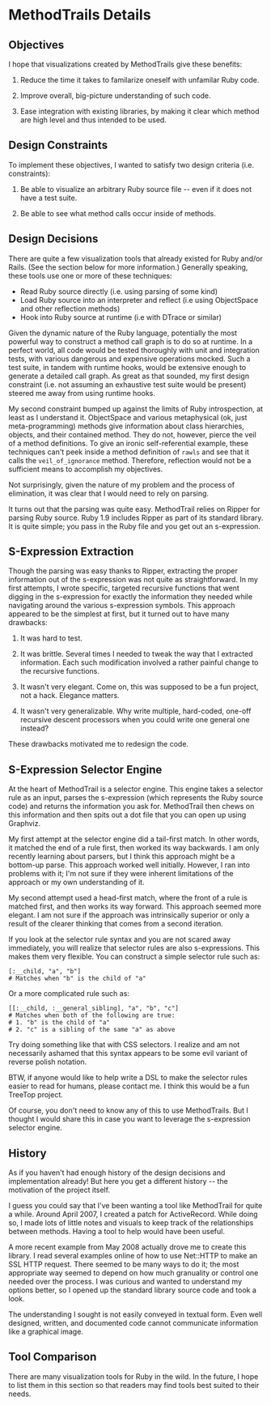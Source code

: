 MethodTrails Details
====================

## Objectives ##

I hope that visualizations created by MethodTrails give these benefits:

1. Reduce the time it takes to familarize oneself with unfamilar Ruby code.

2. Improve overall, big-picture understanding of such code.

3. Ease integration with existing libraries, by making it clear which method are high level and thus intended to be used.

## Design Constraints ##

To implement these objectives, I wanted to satisfy two design criteria (i.e. constraints):

1. Be able to visualize an arbitrary Ruby source file -- even if it does not
have a test suite.

2. Be able to see what method calls occur inside of methods.

## Design Decisions ##

There are quite a few visualization tools that already existed for Ruby and/or
Rails. (See the section below for more information.) Generally speaking, these
tools use one or more of these techniques:

* Read Ruby source directly (i.e. using parsing of some kind)
* Load Ruby source into an interpreter and reflect (i.e using ObjectSpace and other reflection methods)
* Hook into Ruby source at runtime (i.e with DTrace or similar)

Given the dynamic nature of the Ruby language, potentially the most powerful
way to construct a method call graph is to do so at runtime. In a perfect
world, all code would be tested thoroughly with unit and integration tests,
with various dangerous and expensive operations mocked. Such a test suite, in
tandem with runtime hooks, would be extensive enough to generate a detailed
call graph. As great as that sounded, my first design constraint (i.e. not
assuming an exhaustive test suite would be present) steered me away from using
runtime hooks.

My second constraint bumped up against the limits of Ruby introspection, at
least as I understand it. ObjectSpace and various metaphysical (ok, just
meta-programming) methods give information about class hierarchies, objects,
and their contained method. They do not, however, pierce the veil of a method
definitions. To give an ironic self-referential example, these techniques
can't peek inside a method definition of `rawls` and see that it calls the
`veil_of_ignorance` method. Therefore, reflection would not be a sufficient
means to accomplish my objectives.

Not surprisingly, given the nature of my problem and the process of elimination, it was clear that I would need to rely on parsing.

It turns out that the parsing was quite easy. MethodTrail relies on Ripper for
parsing Ruby source. Ruby 1.9 includes Ripper as part of its standard library.
It is quite simple; you pass in the Ruby file and you get out an s-expression.

## S-Expression Extraction ##

Though the parsing was easy thanks to Ripper, extracting the proper information out of the s-expression was not quite as straightforward.  In my first attempts, I wrote specific, targeted recursive functions that went digging in the s-expression for exactly the information they needed while navigating around the various s-expression symbols.  This approach appeared to be the simplest at first, but it turned out to have many drawbacks:

1. It was hard to test.

2. It was brittle. Several times I needed to tweak the way that I extracted
information. Each such modification involved a rather painful change to the
recursive functions.

3. It wasn't very elegant. Come on, this was supposed to be a fun project, not
a hack. Elegance matters.

4. It wasn't very generalizable.  Why write multiple, hard-coded, one-off recursive descent processors when you could write one general one instead?

These drawbacks motivated me to redesign the code.

## S-Expression Selector Engine ##

At the heart of MethodTrail is a selector engine. This engine takes a selector
rule as an input, parses the s-expression (which represents the Ruby source
code) and returns the information you ask for. MethodTrail then chews on this
information and then spits out a dot file that you can open up using Graphviz.

My first attempt at the selector engine did a tail-first match. In other
words, it matched the end of a rule first, then worked its way backwards. I am
only recently learning about parsers, but I think this approach might be a bottom-up parse. This approach worked well initially.
However, I ran into problems with it; I'm not sure if they were inherent
limitations of the approach or my own understanding of it.

My second attempt used a head-first match, where the front of a rule is
matched first, and then works its way forward. This approach seemed more
elegant. I am not sure if the approach was intrinsically superior or only a
result of the clearer thinking that comes from a second iteration.

If you look at the selector rule syntax and you are not scared away
immediately, you will realize that selector rules are also s-expressions. This
makes them very flexible. You can construct a simple selector rule such as:

    [:__child, "a", "b"]
    # Matches when "b" is the child of "a"
    
Or a more complicated rule such as:

    [[:__child, :__general_sibling], "a", "b", "c"]
    # Matches when both of the following are true:
    # 1. "b" is the child of "a"
    # 2. "c" is a sibling of the same "a" as above

Try doing something like that with CSS selectors. I realize and am not
necessarily ashamed that this syntax appears to be some evil variant of
reverse polish notation.

BTW, if anyone would like to help write a DSL to make the selector rules easier to read for humans, please contact me.  I think this would be a fun TreeTop project.

Of course, you don't need to know any of this to use MethodTrails.  But I thought I would share this in case you want to leverage the s-expression selector engine.

## History ##

As if you haven't had enough history of the design decisions and
implementation already! But here you get a different history -- the motivation
of the project itself.

I guess you could say that I've been wanting a tool like MethodTrail for quite
a while. Around April 2007, I created a patch for ActiveRecord. While doing
so, I made lots of little notes and visuals to keep track of the relationships between methods.  Having a tool to help would have been useful.

A more recent example from May 2008 actually drove me to create this library.
I read several examples online of how to use Net::HTTP to make an SSL HTTP
request. There seemed to be many ways to do it; the most appropriate way
seemed to depend on how much granuality or control one needed over the
process. I was curious and wanted to understand my options better, so I opened
up the standard library source code and took a look.

The understanding I sought is not easily conveyed in textual form. Even well
designed, written, and documented code cannot communicate information like a
graphical image.

## Tool Comparison ##

There are many visualization tools for Ruby in the wild. In the future, I hope
to list them in this section so that readers may find tools best suited to
their needs.

